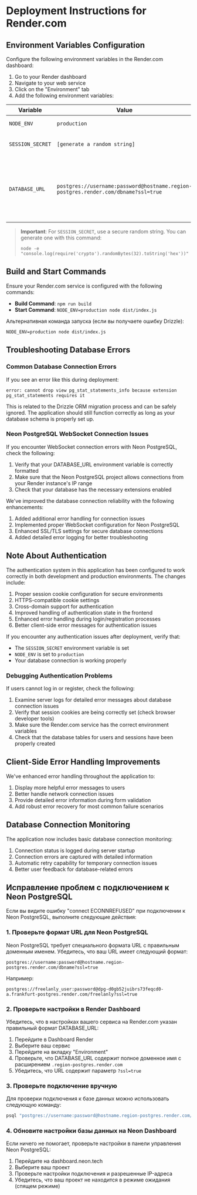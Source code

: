 # Deployment Instructions for Render.com

## Environment Variables Configuration

Configure the following environment variables in the Render.com dashboard:

1. Go to your Render dashboard
2. Navigate to your web service
3. Click on the "Environment" tab
4. Add the following environment variables:

| Variable | Value | Description |
|----------|-------|-------------|
| `NODE_ENV` | `production` | Sets the application to production mode |
| `SESSION_SECRET` | `[generate a random string]` | Secret for session encryption. Use a long random string. |
| `DATABASE_URL` | `postgres://username:password@hostname.region-postgres.render.com/dbname?ssl=true` | **ВАЖНО**: Убедитесь, что DATABASE_URL содержит полное доменное имя (FQDN) с `.region-postgres.render.com` и параметр `?ssl=true` |

> **Important**: For `SESSION_SECRET`, use a secure random string. You can generate one with this command:
> ```
> node -e "console.log(require('crypto').randomBytes(32).toString('hex'))"
> ```

## Build and Start Commands

Ensure your Render.com service is configured with the following commands:

- **Build Command**: `npm run build`
- **Start Command**: `NODE_ENV=production node dist/index.js`

Альтернативная команда запуска (если вы получаете ошибку Drizzle):
```
NODE_ENV=production node dist/index.js
```

## Troubleshooting Database Errors

### Common Database Connection Errors

If you see an error like this during deployment:

```
error: cannot drop view pg_stat_statements_info because extension pg_stat_statements requires it
```

This is related to the Drizzle ORM migration process and can be safely ignored. The application should still function correctly as long as your database schema is properly set up.

### Neon PostgreSQL WebSocket Connection Issues

If you encounter WebSocket connection errors with Neon PostgreSQL, check the following:

1. Verify that your DATABASE_URL environment variable is correctly formatted
2. Make sure that the Neon PostgreSQL project allows connections from your Render instance's IP range
3. Check that your database has the necessary extensions enabled

We've improved the database connection reliability with the following enhancements:

1. Added additional error handling for connection issues
2. Implemented proper WebSocket configuration for Neon PostgreSQL
3. Enhanced SSL/TLS settings for secure database connections
4. Added detailed error logging for better troubleshooting

## Note About Authentication

The authentication system in this application has been configured to work correctly in both development and production environments. The changes include:

1. Proper session cookie configuration for secure environments
2. HTTPS-compatible cookie settings
3. Cross-domain support for authentication
4. Improved handling of authentication state in the frontend
5. Enhanced error handling during login/registration processes
6. Better client-side error messages for authentication issues

If you encounter any authentication issues after deployment, verify that:
- The `SESSION_SECRET` environment variable is set
- `NODE_ENV` is set to `production`
- Your database connection is working properly

### Debugging Authentication Problems

If users cannot log in or register, check the following:

1. Examine server logs for detailed error messages about database connection issues
2. Verify that session cookies are being correctly set (check browser developer tools)
3. Make sure the Render.com service has the correct environment variables
4. Check that the database tables for users and sessions have been properly created

## Client-Side Error Handling Improvements

We've enhanced error handling throughout the application to:

1. Display more helpful error messages to users
2. Better handle network connection issues
3. Provide detailed error information during form validation
4. Add robust error recovery for most common failure scenarios

## Database Connection Monitoring 

The application now includes basic database connection monitoring:

1. Connection status is logged during server startup
2. Connection errors are captured with detailed information
3. Automatic retry capability for temporary connection issues
4. Better user feedback for database-related errors

## Исправление проблем с подключением к Neon PostgreSQL

Если вы видите ошибку "connect ECONNREFUSED" при подключении к Neon PostgreSQL, выполните следующие действия:

### 1. Проверьте формат URL для Neon PostgreSQL

Neon PostgreSQL требует специального формата URL с правильным доменным именем. Убедитесь, что ваш URL имеет следующий формат:

```
postgres://username:password@hostname.region-postgres.render.com/dbname?ssl=true
```

Например:
```
postgres://freelanly_user:password@dpg-d0gb52juibrs73feqcd0-a.frankfurt-postgres.render.com/freelanly?ssl=true
```

### 2. Проверьте настройки в Render Dashboard

Убедитесь, что в настройках вашего сервиса на Render.com указан правильный формат DATABASE_URL:

1. Перейдите в Dashboard Render
2. Выберите ваш сервис
3. Перейдите на вкладку "Environment"
4. Проверьте, что DATABASE_URL содержит полное доменное имя с расширением `.region-postgres.render.com`
5. Убедитесь, что URL содержит параметр `?ssl=true`

### 3. Проверьте подключение вручную

Для проверки подключения к базе данных можно использовать следующую команду:

```bash
psql "postgres://username:password@hostname.region-postgres.render.com/dbname?ssl=true"
```

### 4. Обновите настройки базы данных на Neon Dashboard

Если ничего не помогает, проверьте настройки в панели управления Neon PostgreSQL:

1. Перейдите на dashboard.neon.tech
2. Выберите ваш проект
3. Проверьте настройки подключения и разрешенные IP-адреса
4. Убедитесь, что ваш проект не находится в режиме ожидания (спящем режиме)
